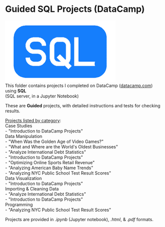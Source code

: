 # Guided SQL Projects (DataCamp)  
![SQL Logo](../../../assets/SQL.png)   
This folder contains projects I completed on DataCamp ([datacamp.com](datacamp.com)) using **SQL**   
(SQL server, in a Jupyter Notebook)

These are **Guided** projects, with detailed instructions and tests for checking results.

<ins>Projects listed by category</ins>:   
   Case Studies   
  	- "Introduction to DataCamp Projects"   
   Data Manipulation   
  	- "When Was the Golden Age of Video Games?"   
	- "What and Where are the World's Oldest Businesses"   
	- "Analyze International Debt Statistics"   
	- "Introduction to DataCamp Projects"   
	- "Optimizing Online Sports Retail Revenue"   
	- "Analyzing American Baby Name Trends"   
	- "Analyzing NYC Public School Test Result Scores"   
   Data Visualization   
  	- "Introduction to DataCamp Projects"   
   Importing & Cleaning Data   
  	- "Analyze International Debt Statistics"   
	- "Introduction to DataCamp Projects"   
   Programming   
  	- "Analyzing NYC Public School Test Result Scores"   


Projects are provided in *.ipynb* (Jupyter notebook), *.html*, & *.pdf* formats.
